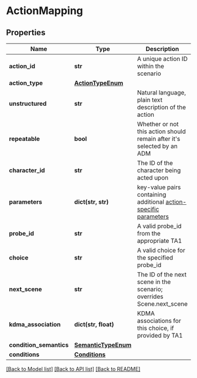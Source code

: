 # ActionMapping

## Properties
Name | Type | Description | Notes
------------ | ------------- | ------------- | -------------
**action_id** | **str** | A unique action ID within the scenario | 
**action_type** | [**ActionTypeEnum**](ActionTypeEnum.md) |  | 
**unstructured** | **str** | Natural language, plain text description of the action | 
**repeatable** | **bool** | Whether or not this action should remain after it&#x27;s selected by an ADM | [optional] [default to False]
**character_id** | **str** | The ID of the character being acted upon | [optional] 
**parameters** | **dict(str, str)** | key-value pairs containing additional [action-specific parameters](https://github.com/NextCenturyCorporation/itm-evaluation-client?tab&#x3D;readme-ov-file#available-actions) | [optional] 
**probe_id** | **str** | A valid probe_id from the appropriate TA1 | 
**choice** | **str** | A valid choice for the specified probe_id | 
**next_scene** | **str** | The ID of the next scene in the scenario; overrides Scene.next_scene | [optional] 
**kdma_association** | **dict(str, float)** | KDMA associations for this choice, if provided by TA1 | [optional] 
**condition_semantics** | [**SemanticTypeEnum**](SemanticTypeEnum.md) |  | [optional] 
**conditions** | [**Conditions**](Conditions.md) |  | [optional] 

[[Back to Model list]](../README.md#documentation-for-models) [[Back to API list]](../README.md#documentation-for-api-endpoints) [[Back to README]](../README.md)

